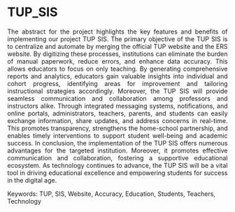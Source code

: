 # TUP_SIS
<p align="justify">
The abstract for the project highlights the key features and benefits of implementing our project TUP SIS. The primary objective of the TUP SIS is to centralize and automate by merging the official TUP website and the ERS website. By digitizing these processes, institutions can eliminate the burden of manual paperwork, reduce errors, and enhance data accuracy. This allows educators to focus on only teaching. By generating comprehensive reports and analytics, educators gain valuable insights into individual and cohort progress, identifying areas for improvement and tailoring instructional strategies accordingly. Moreover, the TUP SIS will provide seamless communication and collaboration among professors and instructors alike. Through integrated messaging systems, notifications, and online portals, administrators, teachers, parents, and students can easily exchange information, share updates, and address concerns in real-time. This promotes transparency, strengthens the home-school partnership, and enables timely interventions to support student well-being and academic success. In conclusion, the implementation of the TUP SIS offers numerous advantages for the targeted institution. Moreover, it promotes effective communication and collaboration, fostering a supportive educational ecosystem. As technology continues to advance, the TUP SIS will be a vital tool in driving educational excellence and empowering students for success in the digital age.</p>
<p>Keywords: TUP, SIS, Website, Accuracy, Education, Students, Teachers, Technology</p>


